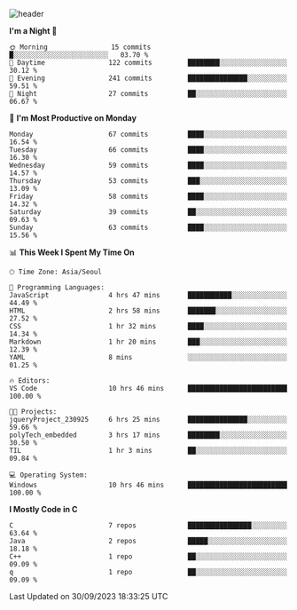
![header](https://capsule-render.vercel.app/api?type=slice&color=323C73&height=100&section=header&text=Hi!%20I'm%20Min-hee&fontSize=90&animation=twinkling&fontColor=D5C2EE)


<!--START_SECTION:waka-->
**I'm a Night 🦉** 

```text
🌞 Morning                15 commits          █░░░░░░░░░░░░░░░░░░░░░░░░   03.70 % 
🌆 Daytime                122 commits         ████████░░░░░░░░░░░░░░░░░   30.12 % 
🌃 Evening                241 commits         ███████████████░░░░░░░░░░   59.51 % 
🌙 Night                  27 commits          ██░░░░░░░░░░░░░░░░░░░░░░░   06.67 % 
```
📅 **I'm Most Productive on Monday** 

```text
Monday                   67 commits          ████░░░░░░░░░░░░░░░░░░░░░   16.54 % 
Tuesday                  66 commits          ████░░░░░░░░░░░░░░░░░░░░░   16.30 % 
Wednesday                59 commits          ████░░░░░░░░░░░░░░░░░░░░░   14.57 % 
Thursday                 53 commits          ███░░░░░░░░░░░░░░░░░░░░░░   13.09 % 
Friday                   58 commits          ████░░░░░░░░░░░░░░░░░░░░░   14.32 % 
Saturday                 39 commits          ██░░░░░░░░░░░░░░░░░░░░░░░   09.63 % 
Sunday                   63 commits          ████░░░░░░░░░░░░░░░░░░░░░   15.56 % 
```


📊 **This Week I Spent My Time On** 

```text
🕑︎ Time Zone: Asia/Seoul

💬 Programming Languages: 
JavaScript               4 hrs 47 mins       ███████████░░░░░░░░░░░░░░   44.49 % 
HTML                     2 hrs 58 mins       ███████░░░░░░░░░░░░░░░░░░   27.52 % 
CSS                      1 hr 32 mins        ████░░░░░░░░░░░░░░░░░░░░░   14.34 % 
Markdown                 1 hr 20 mins        ███░░░░░░░░░░░░░░░░░░░░░░   12.39 % 
YAML                     8 mins              ░░░░░░░░░░░░░░░░░░░░░░░░░   01.25 % 

🔥 Editors: 
VS Code                  10 hrs 46 mins      █████████████████████████   100.00 % 

🐱‍💻 Projects: 
jqueryProject_230925     6 hrs 25 mins       ███████████████░░░░░░░░░░   59.66 % 
polyTech_embedded        3 hrs 17 mins       ████████░░░░░░░░░░░░░░░░░   30.50 % 
TIL                      1 hr 3 mins         ██░░░░░░░░░░░░░░░░░░░░░░░   09.84 % 

💻 Operating System: 
Windows                  10 hrs 46 mins      █████████████████████████   100.00 % 
```

**I Mostly Code in C** 

```text
C                        7 repos             ████████████████░░░░░░░░░   63.64 % 
Java                     2 repos             █████░░░░░░░░░░░░░░░░░░░░   18.18 % 
C++                      1 repo              ██░░░░░░░░░░░░░░░░░░░░░░░   09.09 % 
q                        1 repo              ██░░░░░░░░░░░░░░░░░░░░░░░   09.09 % 
```




 Last Updated on 30/09/2023 18:33:25 UTC
<!--END_SECTION:waka-->










<!-- 깃허브 프로필 스탯 오류 https://80000coding.oopy.io/c4235590-9033-49b3-943c-f8b6c1bfbc36 --!>

 <!--
**Minhee713/Minhee713** is a ✨ _special_ ✨ repository because its `README.md` (this file) appears on your GitHub profile.

Here are some ideas to get you started:

- 🔭 I’m currently working on ...
- 🌱 I’m currently learning ...
- 👯 I’m looking to collaborate on ...
- 🤔 I’m looking for help with ...
- 💬 Ask me about ...
- 📫 How to reach me: ...
- 😄 Pronouns: ...
- ⚡ Fun fact: ...
-->
